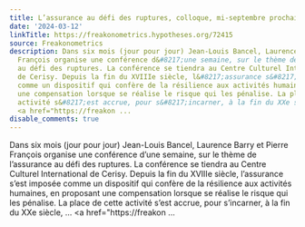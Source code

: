 ```yaml
---
title: L’assurance au défi des ruptures, colloque, mi-septembre prochain, à Cerisy
date: '2024-03-12'
linkTitle: https://freakonometrics.hypotheses.org/72415
source: Freakonometrics
description: Dans six mois (jour pour jour) Jean-Louis Bancel, Laurence Barry et Pierre
  François organise une conférence d&#8217;une semaine, sur le thème de l&#8217;assurance
  au défi des ruptures. La conférence se tiendra au Centre Culturel International
  de Cerisy. Depuis la fin du XVIIIe siècle, l&#8217;assurance s&#8217;est imposée
  comme un dispositif qui confère de la résilience aux activités humaines, en proposant
  une compensation lorsque se réalise le risque qui les pénalise. La place de cette
  activité s&#8217;est accrue, pour s&#8217;incarner, à la fin du XXe siècle, &#8230;
  <a href="https://freakon ...
disable_comments: true
---
```

Dans six mois (jour pour jour) Jean-Louis Bancel, Laurence Barry et Pierre François organise une conférence d&#8217;une semaine, sur le thème de l&#8217;assurance au défi des ruptures. La conférence se tiendra au Centre Culturel International de Cerisy. Depuis la fin du XVIIIe siècle, l&#8217;assurance s&#8217;est imposée comme un dispositif qui confère de la résilience aux activités humaines, en proposant une compensation lorsque se réalise le risque qui les pénalise. La place de cette activité s&#8217;est accrue, pour s&#8217;incarner, à la fin du XXe siècle, &#8230; <a href="https://freakon ...